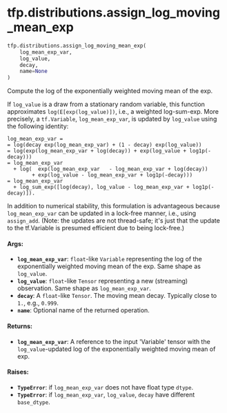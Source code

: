 <div itemscope itemtype="http://developers.google.com/ReferenceObject">
<meta itemprop="name" content="tfp.distributions.assign_log_moving_mean_exp" />
</div>

# tfp.distributions.assign_log_moving_mean_exp

``` python
tfp.distributions.assign_log_moving_mean_exp(
    log_mean_exp_var,
    log_value,
    decay,
    name=None
)
```

Compute the log of the exponentially weighted moving mean of the exp.

If `log_value` is a draw from a stationary random variable, this function
approximates `log(E[exp(log_value)])`, i.e., a weighted log-sum-exp. More
precisely, a `tf.Variable`, `log_mean_exp_var`, is updated by `log_value`
using the following identity:

```none
log_mean_exp_var =
= log(decay exp(log_mean_exp_var) + (1 - decay) exp(log_value))
= log(exp(log_mean_exp_var + log(decay)) + exp(log_value + log1p(-decay)))
= log_mean_exp_var
  + log(  exp(log_mean_exp_var   - log_mean_exp_var + log(decay))
        + exp(log_value - log_mean_exp_var + log1p(-decay)))
= log_mean_exp_var
  + log_sum_exp([log(decay), log_value - log_mean_exp_var + log1p(-decay)]).
```

In addition to numerical stability, this formulation is advantageous because
`log_mean_exp_var` can be updated in a lock-free manner, i.e., using
`assign_add`. (Note: the updates are not thread-safe; it's just that the
update to the tf.Variable is presumed efficient due to being lock-free.)

#### Args:

* <b>`log_mean_exp_var`</b>: `float`-like `Variable` representing the log of the
    exponentially weighted moving mean of the exp. Same shape as `log_value`.
* <b>`log_value`</b>: `float`-like `Tensor` representing a new (streaming) observation.
    Same shape as `log_mean_exp_var`.
* <b>`decay`</b>: A `float`-like `Tensor`. The moving mean decay. Typically close to
    `1.`, e.g., `0.999`.
* <b>`name`</b>: Optional name of the returned operation.


#### Returns:

* <b>`log_mean_exp_var`</b>: A reference to the input 'Variable' tensor with the
    `log_value`-updated log of the exponentially weighted moving mean of exp.


#### Raises:

* <b>`TypeError`</b>: if `log_mean_exp_var` does not have float type `dtype`.
* <b>`TypeError`</b>: if `log_mean_exp_var`, `log_value`, `decay` have different
    `base_dtype`.